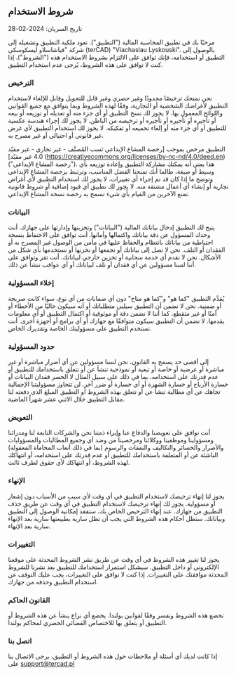 ## شروط الاستخدام

تاريخ السريان: 2024-02-28

مرحبًا بك في تطبيق المحاسبة المالية ("التطبيق"). تعود ملكية التطبيق وتشغيله إلى شركة "فياشاسلاو ليسكوسكي (terCAD) "Viachaslau Lyskouski". 
بالوصول إلى التطبيق أو استخدامه، فإنك توافق على الالتزام بشروط الاستخدام هذه ("الشروط"). إذا كنت لا توافق على هذه الشروط، يُرجى عدم استخدام التطبيق.

### الترخيص

نحن نمنحك ترخيصًا محدودًا وغير حصري وغير قابل للتحويل وقابل للإلغاء لاستخدام التطبيق
لأغراضك الشخصية أو التجارية، وفقًا لهذه الشروط وبما يتوافق مع جميع القوانين واللوائح المعمول بها.
لا يجوز لك نسخ التطبيق أو أي جزء منه أو تعديله أو توزيعه أو بيعه أو تأجيره أو تأجيره أو تأجيره أو ترخيصه
من الباطن. لا يجوز لك إجراء هندسة عكسية للتطبيق أو أي جزء منه أو إلغاء تجميعه أو تفكيكه. لا يجوز لك
استخدام التطبيق لأي غرض غير قانوني أو احتيالي أو غير مصرح به.

التطبيق مرخص بموجب [رخصة المشاع الإبداعي نَسب المُصنَّف - غير تجاري - غير مقيّد 4.0 غير مقيّد] 
(https://creativecommons.org/licenses/by-nc-nd/4.0/deed.en) ("رخصة المشاع الإبداعي"). هذا يعني أنه يمكنك مشاركة التطبيق وإعادة
توزيعه بأي وسيط أو صيغة، طالما أنك تمنحنا الفضل المناسب، وترتبط برخصة المشاع الإبداعي وتوضح
ما إذا كان قد تم إجراء أي تغييرات. لا يجوز لك استخدام التطبيق لأي أغراض تجارية أو إنشاء أي أعمال مشتقة منه.
لا يجوز لك تطبيق أي قيود إضافية أو شروط قانونية تمنع الآخرين من القيام بأي شيء تسمح به رخصة نسخة المشاع الإبداعي.

### البيانات

يتيح لك التطبيق إدخال بياناتك المالية ("البيانات") وتخزينها وإدارتها على جهازك. أنت وحدك المسؤول عن دقة بياناتك واكتمالها وأمانها. أنت توافق على
الاحتفاظ بنسخة احتياطية من بياناتك بانتظام والحفاظ عليها في مأمن من الوصول غير المصرح به
أو الفقدان أو التلف. نحن لا نصل إلى بياناتك أو نجمعها أو نخزنها أو نستخدمها بأي شكل من الأشكال.
نحن لا نقدم أي خدمة سحابية أو تخزين خارجي لبياناتك. أنت تقر وتوافق على أننا لسنا مسؤولين عن أي فقدان أو تلف لبياناتك أو أي عواقب تنشأ عن ذلك.

### إخلاء المسؤولية

يُقدَّم التطبيق "كما هو" و"كما هو متاح" دون أي ضمانات من أي نوع، سواء كانت صريحة أو ضمنية.
نحن لا نضمن أن التطبيق سيلبي متطلباتك أو أنه سيكون خاليًا من الأخطاء أو آمنًا أو غير متقطع. 
كما أننا لا نضمن دقة أو موثوقية أو اكتمال التطبيق أو أي معلومات يقدمها.
لا نضمن أن التطبيق سيكون متوافقًا مع جهازك أو أي برامج أو أجهزة أخرى. أنت تستخدم التطبيق على مسؤوليتك الخاصة وتقديرك الخاص.

### حدود المسؤولية

إلى أقصى حد يسمح به القانون، نحن لسنا مسؤولين عن أي أضرار مباشرة أو غير مباشرة أو عرضية أو خاصة أو تبعية
أو نموذجية تنشأ عن أو تتعلق باستخدامك للتطبيق أو عدم قدرتك على استخدامه، بما في ذلك على سبيل
المثال لا الحصر فقدان البيانات أو خسارة الأرباح أو خسارة الشهرة أو أي خسارة أو ضرر آخر.
لن تتجاوز مسؤوليتنا الإجمالية تجاهك عن أي مطالبة تنشأ عن أو تتعلق بهذه الشروط أو التطبيق المبلغ الذي دفعته لنا مقابل التطبيق خلال الاثني عشر شهراً الماضية.

### التعويض

أنت توافق على تعويضنا والدفاع عنا وإبراء ذمتنا نحن والشركات التابعة لنا ومدرائنا ومسؤولينا وموظفينا ووكلائنا
ومرخصينا من وضد أي وجميع المطالبات والمسؤوليات والأضرار والخسائر
والتكاليف والنفقات والرسوم (بما في ذلك أتعاب المحاماة المعقولة) 
الناشئة عن أو المتعلقة باستخدامك للتطبيق أو عدم قدرتك على استخدامه، أو انتهاكك لهذه الشروط، أو انتهاكك لأي حقوق لطرف ثالث.

### الإنهاء

يجوز لنا إنهاء ترخيصك لاستخدام التطبيق في أي وقت لأي سبب من الأسباب دون إشعار أو مسؤولية.
يجوز لك إنهاء ترخيصك لاستخدام التطبيق في أي وقت عن طريق حذف التطبيق من جهازك.
عند إنهاء الترخيص الخاص بك، ستفقد إمكانية الوصول إلى التطبيق وبياناتك. ستظل أحكام هذه الشروط التي يجب أن تظل سارية
بطبيعتها سارية بعد الإنهاء سارية بعد الإنهاء.

### التغييرات

يجوز لنا تغيير هذه الشروط في أي وقت عن طريق نشر الشروط المحدثة على موقعنا الإلكتروني أو داخل التطبيق. سيشكل استمرار استخدامك للتطبيق بعد نشرنا للشروط المحدثة موافقتك على التغييرات. إذا كنت لا توافق على التغييرات، يجب عليك التوقف عن استخدام التطبيق وحذفه من جهازك.

### القانون الحاكم

تخضع هذه الشروط وتفسر وفقًا لقوانين بولندا. يخضع أي نزاع ينشأ عن هذه الشروط أو التطبيق أو يتعلق بها للاختصاص القضائي الحصري لمحاكم بولندا.

### اتصل بنا

إذا كانت لديك أي أسئلة أو ملاحظات حول هذه الشروط أو التطبيق، يرجى الاتصال بنا على support@tercad.pl

